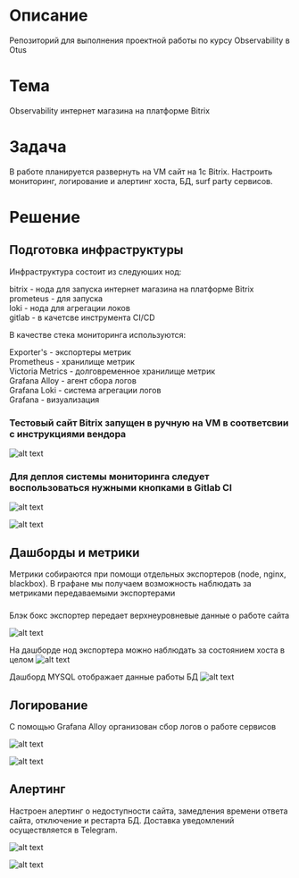 #  Описание
Репозиторий для выполнения проектной работы по курсу Observability в Otus

# Тема
Observability интернет магазина на платформе Bitrix

# Задача
В работе планируется развернуть на VM сайт на 1с  Bitrix. Настроить мониторинг, логирование и алертинг хоста, БД, surf party сервисов.

# Решение
## Подготовка инфраструктуры
Инфраструктура состоит из следуюших нод:

bitrix - нода для запуска интернет магазина на платформе Bitrix  
prometeus - для запуска  
loki - нода для агрегации локов  
gitlab - в качетсве инструмента CI/CD

В качестве стека мониторинга используются:

Exporter's - экспортеры метрик  
Prometheus - хранилище метрик  
Victoria Metrics - долговременное хранилище метрик  
Grafana Alloy - агент сбора логов  
Grafana Loki - система агрегации логов  
Grafana - визуализация  

### Тестовый сайт Bitrix запущен в ручную на VM в соответсвии с инструкциями вендора

![alt text](pic/image.png)

### Для деплоя системы мониторинга следует воспользоваться нужными кнопками в Gitlab CI

![alt text](pic/image8.png)

![alt text](pic/image2.png)

## Дашборды и метрики
Метрики собираются при помощи отдельных экспортеров (node, nginx, blackbox). В графане мы получаем возможность наблюдать за  метриками передаваемыми экспортерами

###
Блэк бокс экспортер передает верхнеуровневые данные о работе сайта

 ![alt text](pic/image3.png)

На дашборде нод экспортера можно наблюдать за состоянием хоста в целом
![alt text](pic/image4.png)

Дашборд MYSQL отображает данные работы БД
![alt text](pic/image5.png)

## Логирование

С помощью Grafana Alloy организован сбор логов о работе сервисов

![alt text](pic/image7.png)

![alt text](pic/image6.png)

## Алертинг

Настроен алертинг о недоступности сайта, замедления времени ответа сайта, отключение и рестарта БД. Доставка уведомлений осуществляется в Telegram.

![alt text](pic/image9.png)

![alt text](pic/image10.png)
